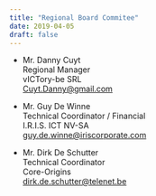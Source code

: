 ```yaml
---
title: "Regional Board Commitee"
date: 2019-04-05
draft: false
---
```



- Mr. Danny Cuyt  
  Regional Manager  
  vICTory-be SRL  
  Cuyt.Danny@gmail.com  

- Mr. Guy De Winne  
  Technical Coordinator / Financial  
  I.R.I.S. ICT NV-SA  
  guy.de.winne@iriscorporate.com  

- Mr. Dirk De Schutter  
  Technical Coordinator  
  Core-Origins  
  dirk.de.schutter@telenet.be  

